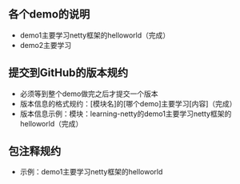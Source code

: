 ## 各个demo的说明
- demo1主要学习netty框架的helloworld（完成）
- demo2主要学习



## 提交到GitHub的版本规约
- 必须等到整个demo做完之后才提交一个版本
- 版本信息的格式规约：[模块名]的[哪个demo]主要学习[内容]（完成）
- 版本信息示例：模块：learning-netty的demo1主要学习netty框架的helloworld（完成）



## 包注释规约
- 示例：demo1主要学习netty框架的helloworld
